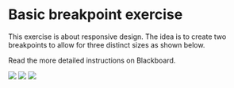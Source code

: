 # Basic breakpoint exercise

This exercise is about responsive design. The idea is to create two breakpoints to allow for three distinct sizes as shown below.

Read the more detailed instructions on Blackboard.


![](imgs/mobile.png)
![](imgs/tablet.png)
![](imgs/desktop.png)
